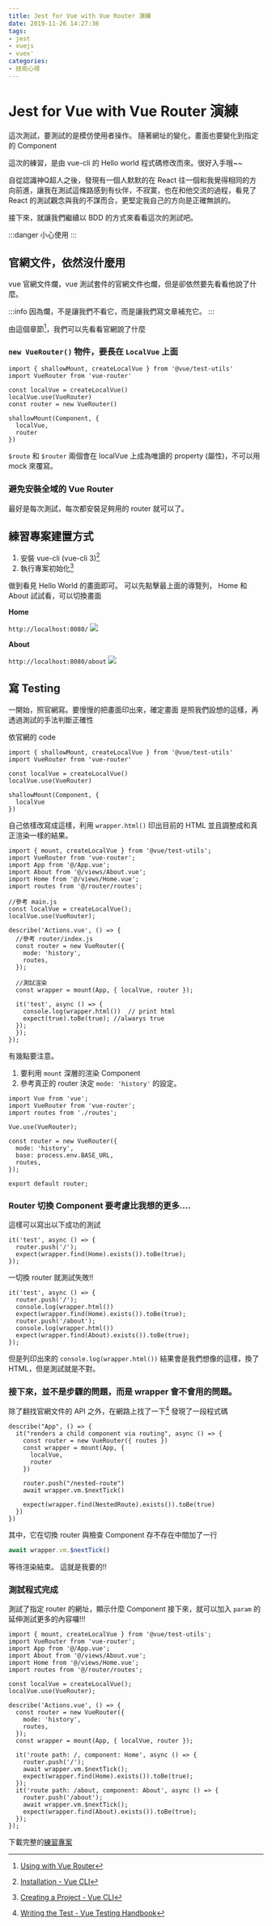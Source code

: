 ```yaml
---
title: Jest for Vue with Vue Router 演練
date: 2019-11-26 14:27:36
tags: 
- jest
- vuejs
- vuex'
categories: 
- 技術心得
---
```

# Jest for Vue with Vue Router 演練

這次測試，要測試的是模仿使用者操作。
隨著網址的變化，畫面也要變化到指定的 Component

這次的練習，是由 vue-cli 的 Hello world 程式碼修改而來。很好入手哦~~

自從認識神Q超人之後，發現有一個人默默的在 React 往一個和我覺得相同的方向前進，讓我在測試這條路感到有伙伴，不寂寞，也在和他交流的過程，看見了 React 的測試觀念與我的不謀而合，更堅定我自己的方向是正確無誤的。

接下來，就讓我們繼續以 BDD 的方式來看看這次的測試吧。

:::danger
小心使用
:::

## 官網文件，依然沒什麼用

vue 官網文件爛，vue 測試套件的官網文件也爛，但是卻依然要先看看他說了什麼。

:::info
因為爛，不是讓我們不看它，而是讓我們寫文章補充它。
:::

由這個章節[^TestWithVueRouter]，我們可以先看看官網說了什麼

[^TestWithVueRouter]: [Using with Vue Router](https://vue-test-utils.vuejs.org/guides/#using-with-vue-router)

### `new VueRouter()` 物件，要長在 `LocalVue` 上面

```javascript=
import { shallowMount, createLocalVue } from '@vue/test-utils'
import VueRouter from 'vue-router'

const localVue = createLocalVue()
localVue.use(VueRouter)
const router = new VueRouter()

shallowMount(Component, {
  localVue,
  router
})
```

`$route` 和 `$router` 兩個會在 localVue 上成為唯讀的 property (屬性)，不可以用 mock 來覆寫。

### 避免安裝全域的 Vue Router

最好是每次測試，每次都安裝足夠用的 router 就可以了。

## 練習專案建置方式

1. 安裝 vue-cli (vue-cli 3)[^installVuecli]
2. 執行專案初始化[^vuecliCreate]

[^installVuecli]: [Installation - Vue CLI](https://cli.vuejs.org/guide/installation.html)

[^vuecliCreate]: [Creating a Project - Vue CLI](https://cli.vuejs.org/guide/creating-a-project.html#vue-create)

做到看見 Hello World 的畫面即可。
可以先點擊最上面的導覽列， Home 和 About 試試看，可以切換畫面

**Home**

`http://localhost:8080/`
![](https://i.imgur.com/qPhm8tp.png)

**About**

`http://localhost:8080/about`
![](https://i.imgur.com/nJLY0BH.png)

## 寫 Testing

一開始，照官網寫。要慢慢的把畫面印出來，確定畫面 是照我們設想的這樣，再透過測試的手法判斷正確性

依官網的 code 

```javascript=
import { shallowMount, createLocalVue } from '@vue/test-utils'
import VueRouter from 'vue-router'

const localVue = createLocalVue()
localVue.use(VueRouter)

shallowMount(Component, {
  localVue
})
```

自己依樣改寫成這樣，利用 `wrapper.html()` 印出目前的 HTML 並且調整成和真正渲染一樣的結果。

```javascript=
import { mount, createLocalVue } from '@vue/test-utils';
import VueRouter from 'vue-router';
import App from '@/App.vue';
import About from '@/views/About.vue';
import Home from '@/views/Home.vue';
import routes from '@/router/routes';

//參考 main.js
const localVue = createLocalVue();
localVue.use(VueRouter);

describe('Actions.vue', () => {
  //參考 router/index.js
  const router = new VueRouter({
    mode: 'history',
    routes,
  });
  
  //測試渲染
  const wrapper = mount(App, { localVue, router });

  it('test', async () => {
    console.log(wrapper.html())  // print html
    expect(true).toBe(true); //alwarys true
  });
  });
});
```

有幾點要注意。

1. 要利用 `mount` 深層的渲染 Component 
1. 參考真正的 router 決定 `mode: 'history'` 的設定。

```javascript=
import Vue from 'vue';
import VueRouter from 'vue-router';
import routes from './routes';

Vue.use(VueRouter);

const router = new VueRouter({
  mode: 'history',
  base: process.env.BASE_URL,
  routes,
});

export default router;
```

### Router 切換 Component 要考慮比我想的更多....

這樣可以寫出以下成功的測試

```javascript=
it('test', async () => {
  router.push('/');
  expect(wrapper.find(Home).exists()).toBe(true);
});
```

一切換 router 就測試失敗!!

```javascript=
it('test', async () => {
  router.push('/');
  console.log(wrapper.html())
  expect(wrapper.find(Home).exists()).toBe(true);
  router.push('/about');
  console.log(wrapper.html())
  expect(wrapper.find(About).exists()).toBe(true);
});
```

但是列印出來的 `console.log(wrapper.html())` 結果會是我們想像的這樣，換了 HTML，但是測試就是不對。

### 接下來，並不是步驟的問題，而是 wrapper 會不會用的問題。

除了翻找官網文件的 API 之外，在網路上找了一下[^VueTestingHandbook] 發現了一段程式碼

```javascript=
describe("App", () => {
  it("renders a child component via routing", async () => {
    const router = new VueRouter({ routes })
    const wrapper = mount(App, { 
      localVue,
      router
    })

    router.push("/nested-route")
    await wrapper.vm.$nextTick()

    expect(wrapper.find(NestedRoute).exists()).toBe(true)
  })
})
```

[^VueTestingHandbook]: [Writing the Test - Vue Testing Handbook](https://lmiller1990.github.io/vue-testing-handbook/vue-router.html#writing-the-test)

其中，它在切換 router 與檢查 Component 存不存在中間加了一行

```javascript
await wrapper.vm.$nextTick()
```

等待渲染結束。
這就是我要的!!

### 測試程式完成

測試了指定 router 的網址，顯示什麼 Component
接下來，就可以加入 `param` 的延伸測試更多的內容囉!!!

```javascript=
import { mount, createLocalVue } from '@vue/test-utils';
import VueRouter from 'vue-router';
import App from '@/App.vue';
import About from '@/views/About.vue';
import Home from '@/views/Home.vue';
import routes from '@/router/routes';

const localVue = createLocalVue();
localVue.use(VueRouter);

describe('Actions.vue', () => {
  const router = new VueRouter({
    mode: 'history',
    routes,
  });
  const wrapper = mount(App, { localVue, router });

  it('route path: /, component: Home', async () => {
    router.push('/');
    await wrapper.vm.$nextTick();
    expect(wrapper.find(Home).exists()).toBe(true);
  });
  it('route path: /about, component: About', async () => {
    router.push('/about');
    await wrapper.vm.$nextTick();
    expect(wrapper.find(About).exists()).toBe(true);
  });
});
```

下載完整的[練習專案](https://github.com/dwatow/vue-router-jest-demo)